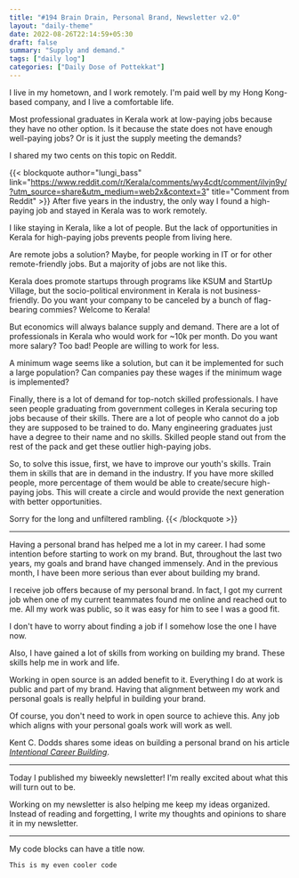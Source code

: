 ```yaml
---
title: "#194 Brain Drain, Personal Brand, Newsletter v2.0"
layout: "daily-theme"
date: 2022-08-26T22:14:59+05:30
draft: false
summary: "Supply and demand."
tags: ["daily log"]
categories: ["Daily Dose of Pottekkat"]
---
```


I live in my hometown, and I work remotely. I'm paid well by my Hong Kong-based company, and I live a comfortable life.

Most professional graduates in Kerala work at low-paying jobs because they have no other option. Is it because the state does not have enough well-paying jobs? Or is it just the supply meeting the demands?

I shared my two cents on this topic on Reddit.

{{< blockquote author="lungi_bass" link="https://www.reddit.com/r/Kerala/comments/wy4cdt/comment/ilvjn9y/?utm_source=share&utm_medium=web2x&context=3" title="Comment from Reddit" >}}
After five years in the industry, the only way I found a high-paying job and stayed in Kerala was to work remotely.

I like staying in Kerala, like a lot of people. But the lack of opportunities in Kerala for high-paying jobs prevents people from living here.

Are remote jobs a solution? Maybe, for people working in IT or for other remote-friendly jobs. But a majority of jobs are not like this.

Kerala does promote startups through programs like KSUM and StartUp Village, but the socio-political environment in Kerala is not business-friendly. Do you want your company to be canceled by a bunch of flag-bearing commies? Welcome to Kerala!

But economics will always balance supply and demand. There are a lot of professionals in Kerala who would work for ~10k per month. Do you want more salary? Too bad! People are willing to work for less.

A minimum wage seems like a solution, but can it be implemented for such a large population? Can companies pay these wages if the minimum wage is implemented?

Finally, there is a lot of demand for top-notch skilled professionals. I have seen people graduating from government colleges in Kerala securing top jobs because of their skills. There are a lot of people who cannot do a job they are supposed to be trained to do. Many engineering graduates just have a degree to their name and no skills. Skilled people stand out from the rest of the pack and get these outlier high-paying jobs.

So, to solve this issue, first, we have to improve our youth's skills. Train them in skills that are in demand in the industry. If you have more skilled people, more percentage of them would be able to create/secure high-paying jobs. This will create a circle and would provide the next generation with better opportunities.

Sorry for the long and unfiltered rambling.
{{< /blockquote >}}

---

Having a personal brand has helped me a lot in my career. I had some intention before starting to work on my brand. But, throughout the last two years, my goals and brand have changed immensely. And in the previous month, I have been more serious than ever about building my brand.

I receive job offers because of my personal brand. In fact, I got my current job when one of my current teammates found me online and reached out to me. All my work was public, so it was easy for him to see I was a good fit.

I don't have to worry about finding a job if I somehow lose the one I have now.

Also, I have gained a lot of skills from working on building my brand. These skills help me in work and life.

Working in open source is an added benefit to it. Everything I do at work is public and part of my brand. Having that alignment between my work and personal goals is really helpful in building your brand.

Of course, you don't need to work in open source to achieve this. Any job which aligns with your personal goals work will work as well.

Kent C. Dodds shares some ideas on building a personal brand on his article _[Intentional Career Building](https://kentcdodds.com/blog/intentional-career-building)_.

---

Today I published my biweekly newsletter! I'm really excited about what this will turn out to be.

Working on my newsletter is also helping me keep my ideas organized. Instead of reading and forgetting, I write my thoughts and opinions to share it in my newsletter.

---

My code blocks can have a title now.

```text {title="This is my cool title"}
This is my even cooler code
```